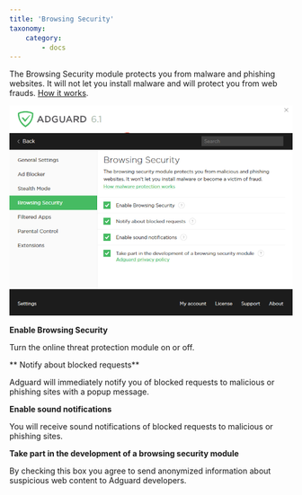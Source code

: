 ```yaml
---
title: 'Browsing Security'
taxonomy:
    category:
        - docs
---
```


The Browsing Security module protects you from malware and phishing websites. It will not let you install malware and will protect you from web frauds. [How it works](https://adguard.com/en/how-malware-blocked.html).

![](win10-03.png)

**Enable Browsing Security**

Turn the online threat protection module on or off.

** Notify about blocked requests**

Adguard will immediately notify you of blocked requests to malicious or phishing sites with a popup message.

**Enable sound notifications**

You will receive sound notifications of blocked requests to malicious or phishing sites.

**Take part in the development of a browsing security module**

By checking this box you agree to send anonymized information about suspicious web content to Adguard developers.
